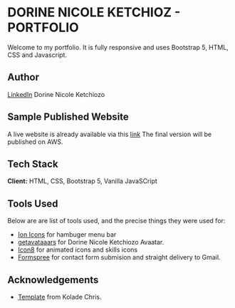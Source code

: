 # DORINE NICOLE KETCHIOZ - PORTFOLIO

Welcome to my portfolio. It is fully responsive and uses Bootstrap 5, HTML, CSS and Javascript.

<!-- ![Ketchdn](./assets/images/2022portfolio.png) -->

## Author

[LinkedIn](linkedin.com/in/nicoledk) Dorine Nicole Ketchiozo

## Sample Published Website

A live website is already available via this [link](https://ketchdn.netlify.app/)
The final version will be published on AWS.

## Tech Stack

**Client:** HTML, CSS, Bootstrap 5, Vanilla JavaSCript 

## Tools Used

Below are are list of tools used, and the precise things they were used for:

- [Ion Icons](https://ionic.io/ionicons) for hambuger menu bar
- [getavataaars](https://getavataaars.com/) for Dorine Nicole Ketchiozo Avaatar.
- [Icon8](https://icons8.com/) for animated icons and skills icons
- [Formspree](https://formspree.io/) for contact form submision and straight delivery to Gmail.

## Acknowledgements

- [Template](https://github.com/Ksound22/developer-portfolio) from Kolade Chris.

